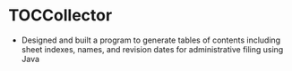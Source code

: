 # TOCCollector
* Designed and built a program to generate tables of contents including sheet indexes, names, and revision dates for administrative filing using Java

